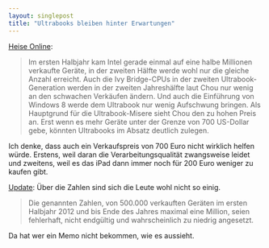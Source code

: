```yaml
---
layout: singlepost
title: "Ultrabooks bleiben hinter Erwartungen"
---
```


[Heise Online](http://www.heise.de/newsticker/meldung/Marktforscher-Ultrabooks-koennen-die-Erwartungen-nicht-erfuellen-1641543.html):

> Im ersten Halbjahr kam Intel gerade einmal auf eine halbe Millionen verkaufte Geräte, in der zweiten Hälfte werde wohl nur die gleiche Anzahl erreicht. Auch die Ivy Bridge-CPUs in der zweiten Ultrabook-Generation werden in der zweiten Jahreshälfte laut Chou nur wenig an den schwachen Verkäufen ändern. Und auch die Einführung von Windows 8 werde dem Ultrabook nur wenig Aufschwung bringen. Als Hauptgrund für die Ultrabook-Misere sieht Chou den zu hohen Preis an. Erst wenn es mehr Geräte unter der Grenze von 700 US-Dollar gebe, könnten Ultrabooks im Absatz deutlich zulegen.

Ich denke, dass auch ein Verkaufspreis von 700 Euro nicht wirklich helfen würde. Erstens, weil daran die Verarbeitungsqualität zwangsweise leidet und zweitens, weil es das iPad dann immer noch für 200 Euro weniger zu kaufen gibt.

[Update](http://www.heise.de/newsticker/meldung/Ultrabooks-widerspruechliche-Absatzprognosen-1645200.html): Über die Zahlen sind sich die Leute wohl nicht so einig.

> Die genannten Zahlen, von 500.000 verkauften Geräten im ersten Halbjahr 2012 und bis Ende des Jahres maximal eine Million, seien fehlerhaft, nicht endgültig und wahrscheinlich zu niedrig angesetzt.

Da hat wer ein Memo nicht bekommen, wie es aussieht.